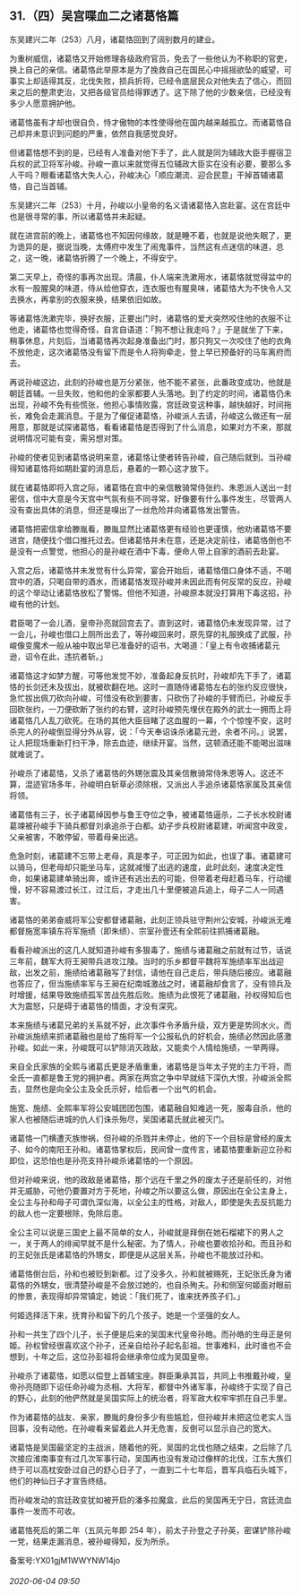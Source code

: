 ## 31.（四）吴宫喋血二之诸葛恪篇
东吴建兴二年（253）八月，诸葛恪回到了阔别数月的建业。



为重树威信，诸葛恪又开始修理各级政府官员，免去了一些他认为不称职的官吏，换上自己的亲信。诸葛恪此举原本是为了挽救自己在国民心中摇摇欲坠的威望，可事实上却适得其反，北伐失败，损兵折将，已经令底层民众对他失去了信心，而回来之后的整肃吏治，又把各级官员给得罪透了。这下除了他的少数亲信，已经没有多少人愿意拥护他。



诸葛恪虽有才却也很自负，恃才傲物的本性使得他在国内越来越孤立。而诸葛恪自己却并未意识到问题的严重，依然自我感觉良好。



但诸葛恪想不到的是，已经有人准备对他下手了，此人就是同为辅政大臣手握宿卫兵权的武卫将军孙峻。孙峻一直以来就觉得五位辅政大臣实在没有必要，要那么多人干吗？眼看诸葛恪大失人心，孙峻决心「顺应潮流、迎合民意」干掉首辅诸葛恪，自己当首辅。



东吴建兴二年（253）十月，孙峻以小皇帝的名义请诸葛恪入宫赴宴。这在宫廷中也是很寻常的事，所以诸葛恪并未起疑。



就在进宫前的晚上，诸葛恪也不知因何缘故，就是睡不着，也就是说他失眠了，更为诡异的是，据说当晚，太傅府中发生了闹鬼事件，当然这有点迷信的味道，总之，这一晚，诸葛恪折腾了一个晚上，不得安宁。



第二天早上，奇怪的事再次出现。清晨，仆人端来洗漱用水，诸葛恪就觉得盆中的水有一股腥臭的味道，侍从给他穿衣，连衣服也有腥臭味，诸葛恪大为不快令人又去换水，再拿别的衣服来换，结果依旧如故。



等诸葛恪洗漱完毕，换好衣服，正要出门时，诸葛恪的爱犬突然咬住他的衣服不让他走，诸葛恪也觉得奇怪，自言自语道：「狗不想让我走吗？」于是就坐了下来，稍事休息，片刻后，当诸葛恪再次起身准备出门时，那只狗又一次咬住了他的衣角不放他走，这次诸葛恪没有留下而是令人将狗牵走，登上早已预备好的马车离府而去。



再说孙峻这边，此刻的孙峻也是万分紧张，他不能不紧张，此番政变成功，他就是朝廷首辅。一旦失败，他和他的全家都要人头落地。到了约定的时间，诸葛恪仍未出现，孙峻不免有些慌张，他担心事情败露，宫廷政变这种事，越快越好，时间拖长，难免会走漏消息。于是为了催促诸葛恪，孙峻派人去请，孙峻这么做还有一层用意，那就是试探诸葛恪，看看诸葛恪是否得到了什么消息，如果对方不来，那就说明情况可能有变，需另想对策。



孙峻的使者见到诸葛恪说明来意，诸葛恪让使者转告孙峻，自己随后就到。当孙峻得知诸葛恪将如期赴宴的消息后，悬着的一颗心这才放下。



就在诸葛恪即将入宫之际，诸葛恪在宫中的亲信散骑常侍张约、朱恩派人送出一封密信，信中大意是今天宫中气氛有些不同寻常，好像要有什么事件发生，尽管两人没有查出具体的消息，但还是嗅出了一丝危险并向诸葛恪发出警告。



诸葛恪把密信拿给滕胤看，滕胤显然比诸葛恪更有经验也更谨慎，他劝诸葛恪不要进宫，随便找个借口推托过去。但诸葛恪并未在意，还是决定前往，诸葛恪倒也不是没有一点警觉，他担心的是孙峻在酒中下毒，便命人带上自家的酒前去赴宴。



入宫之后，诸葛恪并未发觉有什么异常，宴会开始后，诸葛恪借口身体不适，不喝宫中的酒，只喝自带的酒水，而诸葛恪发现孙峻并未因此而有何反常的反应，孙峻的这个举动让诸葛恪放松了警惕。但他不知道，孙峻原本就没打算用下毒这招，孙峻有他的计划。



君臣喝了一会儿酒，皇帝孙亮就回宫去了。直到这时，诸葛恪仍未发现异常，过了一会儿，孙峻也借口上厕所出去了，等孙峻回来时，原先穿的礼服换成了武服，孙峻像变魔术一般从袖中取出早已准备好的诏书，大喝道：「皇上有令收捕诸葛元逊，诏令在此，违抗者斩。」



诸葛恪这才如梦方醒，可等他发觉不妙，准备起身反抗时，孙峻却先下手了，诸葛恪的长剑还未及拔出，就被砍翻在地。这时一直随侍诸葛恪左右的张约反应很快，急忙拔出佩刀砍向孙峻，可惜没有砍到要害，只砍伤了孙峻的手臂而已，孙峻反手回砍张约，一刀便砍断了张约的右臂，这时孙峻预先埋伏在殿外的武士一拥而上将诸葛恪几人乱刀砍死。在场的其他大臣目睹了这血腥的一幕，个个惊惶不安，这时杀完人的孙峻倒显得分外从容，说：「今天奉诏诛杀诸葛元逊，余者不问。」说罢，让人把现场重新打扫干净，除去血迹，继续开宴。当然，这顿酒还能不能喝出滋味就难说了。



孙峻杀了诸葛恪，又杀了诸葛恪的外甥张震及其亲信散骑常侍朱恩等人。这还不算，混迹官场多年，孙峻明白斩草必须除根，又派出人手追杀诸葛恪家属及其亲信将领。



诸葛恪有三子，长子诸葛绰因参与鲁王夺位之争，被诸葛恪逼杀，二子长水校尉诸葛竦被孙峻手下骑兵都督刘承追杀于白都。幼子步兵校尉诸葛建，听闻宫中政变，父亲被害，不敢停留，带着母亲出逃。



危急时刻，诸葛建不忘带上老母，真是孝子，可正因为如此，也误了事。诸葛建可以骑马，但老母却只能坐马车，这就减慢了出逃的速度，此时此刻，速度决定性命，如果诸葛建单骑出奔，或许还有逃出去的可能，但带着老母赶着马车，行动缓慢，好不容易渡过长江，过江后，才走出几十里便被追兵追上，母子二人一同遇害。



诸葛恪的弟弟奋威将军公安都督诸葛融，此刻正领兵驻守荆州公安城，孙峻派无难都督施宽率镇东将军施绩（即朱绩）、宗室孙壹还有全熙前往抓捕诸葛融。



看看孙峻派出的这几人就知道孙峻有多狠毒了，施绩与诸葛融之前就有过节，话说三年前，魏军大将王昶带兵进攻江陵。当时的乐乡都督平魏将军施绩率军出战迎敌，出发之前，施绩给诸葛融写了封信，请他在自己走后，带兵随后接应。诸葛融也答应了，但当施绩率军与王昶在纪南城激战之时，诸葛融却食言了，没有领兵及时增援，结果导致施绩孤军苦战先胜后败。施绩为此恨死了诸葛融，孙权得知后也大为震怒，只是碍于诸葛恪的情面，才没有深究。



本来施绩与诸葛兄弟的关系就不好，此次事件令矛盾升级，双方更是势同水火。而孙峻派施绩来抓诸葛融也是给了施将军一个公报私仇的好机会，施绩必然因此感激孙峻。如此一来，孙峻既可以铲除消灭政敌，又能卖个人情给施绩，一举两得。



来自全氏家族的全熙与诸葛氏更是矛盾重重，诸葛恪是当年太子党的主力干将，而全氏一直都是鲁王党的拥护者。两家在两宫之争中早就结下深仇大恨，孙峻派全熙去，显然也是向全公主及全氏示好，给后者一个出气的机会。



施宽、施绩、全熙率军将公安城团团包围，诸葛融自知难逃一死，服毒自杀，他的家人也被随后进城的仇人们诛杀殆尽，吴国诸葛氏就此被灭门。



诸葛恪一门横遭灭族惨祸，但孙峻的杀戮并未停止，他的下一个目标是曾经的废太子、如今的南阳王孙和。诸葛恪掌权后，民间曾一度传言，诸葛恪要重新迎立孙和即位，这恐怕也是孙亮支持孙峻杀诸葛恪的一个原因。



但对孙峻来说，他的政敌是诸葛恪，那个远在千里之外的废太子还是前任的，对他并无威胁，可他仍要置对方于死地，孙峻之所以要这么做，原因出在全公主身上，全公主与孙和母子可谓仇深似海，以全公主的性格，对敌人，即使是失去反抗能力的敌人也一定要根除，免除后患。



全公主可以说是三国史上最不简单的女人，孙峻就是拜倒在她石榴裙下的男人之一，关于两人的绯闻早就不是什么秘密。为了情人，孙峻也要收拾孙和。而且孙和的王妃张氏是诸葛恪的外甥女，即便是从这层关系，孙峻也不能放过孙和。



诸葛恪倒台后，孙和也被贬到新都。过了没多久，孙和就被赐死，王妃张氏身为诸葛恪的外甥女，很清楚孙峻是不会放过她的，也自杀殉夫。孙和侧室何姬面对眼前的惨景，表现得却异常镇定，她说：「我们死了，谁来抚养孩子们。」



何姬选择活下来，抚育孙和留下的几个孩子。她是一个坚强的女人。



孙和一共生了四个儿子，长子便是后来的吴国末代皇帝孙皓。而孙皓的生母正是何姬。孙权曾经很喜欢这个孙子，还亲自给孙子起名彭祖。世事难料，此时谁也不会想到，十年之后，这位孙彭祖将会继承帝位成为吴国皇帝。



孙峻杀了诸葛恪，如愿以偿登上首辅宝座。群臣秉承其旨，共同上书推戴孙峻，皇帝孙亮随即下诏任命孙峻为丞相、大将军，都督中外诸军事，孙峻终于实现了自己的野心，此刻的他俨然就是吴国实际上的统治者，将军政大权牢牢抓在自己手里。



作为诸葛恪的战友、亲家，滕胤的身份多少有些尴尬，但孙峻并未把这位老实人当回事，没有动他，在孙峻看来留着此人并无危害，反倒可以显示自己的宽大。



诸葛恪是吴国最坚定的主战派，随着他的死，吴国的北伐也随之结束，之后除了几次接应淮南事变有过几次军事行动，吴国再也没有发动过像样的北伐，江东大族们终于可以高枕安卧过自己的舒心日子了，一直到二十七年后，晋军兵临石头城下，他们的神仙日子才宣告终结。



而孙峻发动的宫廷政变犹如被开启的潘多拉魔盒，此后的吴国再无宁日，宫廷流血事件一发而不可收。



诸葛恪死后的第二年（五凤元年即 254 年），前太子孙登之子孙英，密谋铲除孙峻一党，结果走漏消息，被孙峻得知，反为所杀。



备案号:YX01gjM1WWYNW14jo


###### 2020-06-04 09:50
